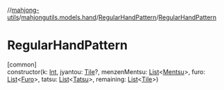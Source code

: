 //[mahjong-utils](../../../index.md)/[mahjongutils.models.hand](../index.md)/[RegularHandPattern](index.md)/[RegularHandPattern](-regular-hand-pattern.md)

# RegularHandPattern

[common]\
constructor(k: [Int](https://kotlinlang.org/api/latest/jvm/stdlib/kotlin-stdlib/kotlin/-int/index.html), jyantou: [Tile](../../mahjongutils.models/-tile/index.md)?, menzenMentsu: [List](https://kotlinlang.org/api/latest/jvm/stdlib/kotlin-stdlib/kotlin.collections/-list/index.html)&lt;[Mentsu](../../mahjongutils.models/-mentsu/index.md)&gt;, furo: [List](https://kotlinlang.org/api/latest/jvm/stdlib/kotlin-stdlib/kotlin.collections/-list/index.html)&lt;[Furo](../../mahjongutils.models/-furo/index.md)&gt;, tatsu: [List](https://kotlinlang.org/api/latest/jvm/stdlib/kotlin-stdlib/kotlin.collections/-list/index.html)&lt;[Tatsu](../../mahjongutils.models/-tatsu/index.md)&gt;, remaining: [List](https://kotlinlang.org/api/latest/jvm/stdlib/kotlin-stdlib/kotlin.collections/-list/index.html)&lt;[Tile](../../mahjongutils.models/-tile/index.md)&gt;)
